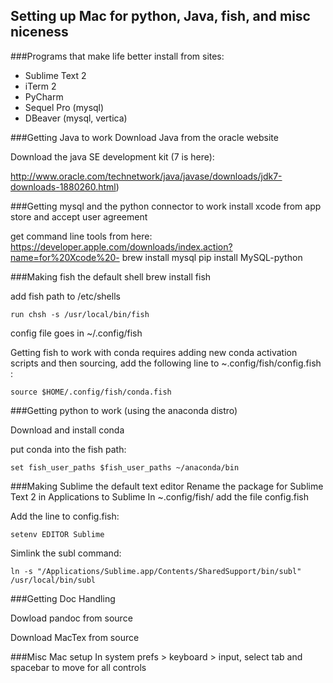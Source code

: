 ## Setting up Mac for python, Java, fish, and misc niceness

###Programs that make life better
install from sites:
* Sublime Text 2
* iTerm 2
* PyCharm
* Sequel Pro (mysql)
* DBeaver (mysql, vertica)

###Getting Java to work
Download Java from the oracle website

Download the java SE development kit (7 is here):

http://www.oracle.com/technetwork/java/javase/downloads/jdk7-downloads-1880260.html)

###Getting mysql and the python connector to work
install xcode from app store and accept user agreement

get command line tools from here: https://developer.apple.com/downloads/index.action?name=for%20Xcode%20-
    brew install mysql
    pip install MySQL-python

###Making fish the default shell
    brew install fish
    
add fish path to /etc/shells

    run chsh -s /usr/local/bin/fish
    
config file goes in ~/.config/fish

Getting fish to work with conda requires adding new conda activation scripts and then sourcing,
add the following line to ~.config/fish/config.fish :

    source $HOME/.config/fish/conda.fish
    
###Getting python to work (using the anaconda distro)

Download and install conda

put conda into the fish path:

    set fish_user_paths $fish_user_paths ~/anaconda/bin

###Making Sublime the default text editor
Rename the package for Sublime Text 2 in Applications to Sublime
In ~.config/fish/ add the file config.fish

Add the line to config.fish:

    setenv EDITOR Sublime
    
Simlink the subl command:

    ln -s "/Applications/Sublime.app/Contents/SharedSupport/bin/subl" /usr/local/bin/subl

###Getting Doc Handling

Dowload pandoc from source

Download MacTex from source

###Misc Mac setup
In system prefs > keyboard > input, select tab and spacebar to move for all controls









